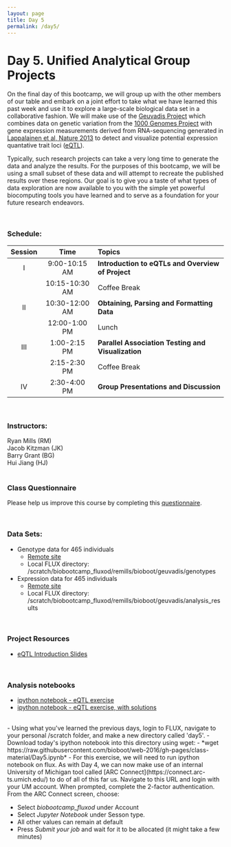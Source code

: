 ```yaml
---
layout: page
title: Day 5
permalink: /day5/
---
```


# Day 5.  Unified Analytical Group Projects 
On the final day of this bootcamp, we will group up with the other members of our table and embark on a joint effort to take what we have learned this past week and use it to explore a large-scale biological data set in a collaborative fashion. We will make use of the [Geuvadis Project](http://www.geuvadis.org/web/geuvadis/RNAseq-project) which combines data on genetic variation from the [1000 Genomes Project](http://www.1000genomes.org/) with gene expression measurements derived from RNA-sequencing generated in [Lappalainen et al, Nature 2013](http://www.ncbi.nlm.nih.gov/pmc/articles/PMC3918453/) to detect and visualize potential expression quantative trait loci ([eQTL](https://en.wikipedia.org/wiki/Expression_quantitative_trait_loci)). 

Typically, such research projects can take a very long time to generate the data and analyze the results. For the purposes of this bootcamp, we will be using a small subset of these data and will attempt to recreate the published results over these regions. Our goal is to give you a taste of what types of data exploration are now available to you with the simple yet powerful biocomputing tools you have learned and to serve as a foundation for your future research endeavors. 

<br>

### Schedule:

| Session | Time             | Topics                                                 |  
| :-----: |:----------------:| :------------------------------------------------------|  
| I       | 9:00-10:15 AM    | **Introduction to eQTLs and Overview of Project**      |  
|         | 10:15-10:30 AM   | Coffee Break                                           |   
| II      | 10:30-12:00 AM   | **Obtaining, Parsing and Formatting Data**             |   
|         | 12:00-1:00 PM    | Lunch                                                  |  
| III     | 1:00-2:15 PM     | **Parallel Association Testing and Visualization**    |  
|         | 2:15-2:30 PM     | Coffee Break                                           |  
| IV      | 2:30-4:00 PM     | **Group Presentations and Discussion**                 |  

<br>

### Instructors:
Ryan Mills (RM)   
Jacob Kitzman (JK)  
Barry Grant (BG)  
Hui Jiang (HJ)  
<br>

### Class Questionnaire
Please help us improve this course by completing this [questionnaire](http://tinyurl.com/bioboot-questions). 

<br>

### Data Sets:
- Genotype data for 465 individuals
  - [Remote site](ftp://ftp.ebi.ac.uk/pub/databases/microarray/data/experiment/GEUV/E-GEUV-1/genotypes/)
  - Local FLUX directory: /scratch/biobootcamp_fluxod/remills/bioboot/geuvadis/genotypes
- Expression data for 465 individuals
  - [Remote site](ftp://ftp.ebi.ac.uk/pub/databases/microarray/data/experiment/GEUV/E-GEUV-1/analysis_results/)
  - Local FLUX directory: /scratch/biobootcamp_fluxod/remills/bioboot/geuvadis/analysis_results

<br>

### Project Resources
- [eQTL Introduction Slides](https://github.com/bioboot/web-2016/blob/gh-pages/class-material/handout_day5_intro-eqtl.pdf)

<br>

### Analysis notebooks
- [ipython notebook - eQTL exercise](https://github.com/bioboot/web-2016/blob/gh-pages/class-material/Day5.ipynb)
- [ipython notebook - eQTL exercise, with solutions](https://github.com/bioboot/web-2016/blob/gh-pages/class-material/Day5_solution.ipynb)


<br>
- Using what you've learned the previous days, login to FLUX, navigate to your personal /scratch folder, and make a new directory called 'day5'. 
- Download today's ipython notebook into this directory using wget:
  - *wget https://raw.githubusercontent.com/bioboot/web-2016/gh-pages/class-material/Day5.ipynb*
- For this exercise, we will need to run ipython notebook on flux. As with Day 4, we can now make use of an internal University of Michigan tool called [ARC Connect](https://connect.arc-ts.umich.edu/) to do of all of this far us. Navigate to this URL and login with your UM account. When prompted, complete the 2-factor authentication. From the ARC Connect screen, choose:

  - Select *biobootcamp_fluxod* under Account
  - Select *Jupyter Notebook* under Sesson type.
  - All other values can remain at default
  - Press *Submit your job* and wait for it to be allocated (it might take a few minutes)
 

